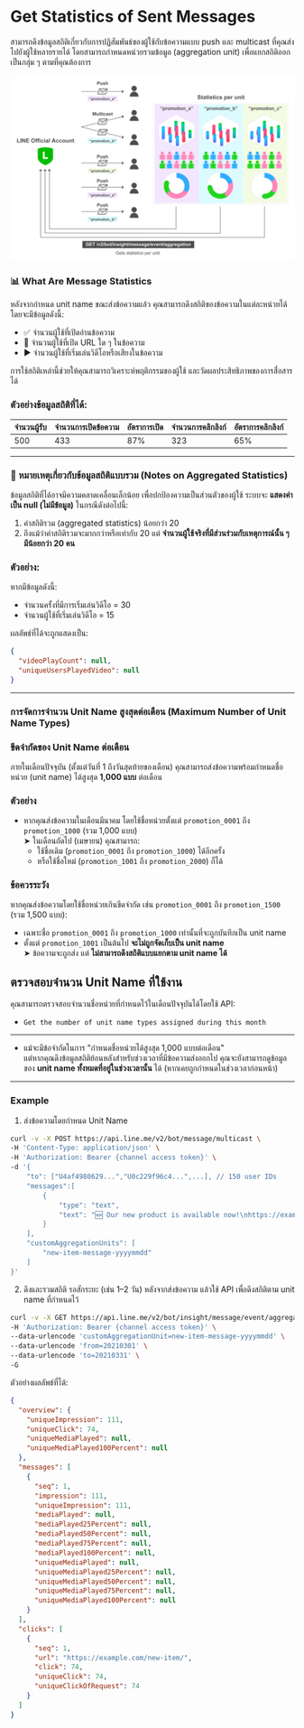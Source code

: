 # Get Statistics of Sent Messages

สามารถดึงข้อมูลสถิติเกี่ยวกับการปฏิสัมพันธ์ของผู้ใช้กับข้อความแบบ push และ multicast ที่คุณส่งไปยังผู้ใช้หลายรายได้ โดยสามารถกำหนดหน่วยรวมข้อมูล (aggregation unit) เพื่อแยกสถิติออกเป็นกลุ่ม ๆ ตามที่คุณต้องการ


<p align="center" width="100%">
    <img  src="../assets/06/1.png"> 
</p>


### 📊 What Are Message Statistics

หลังจากกำหนด unit name ขณะส่งข้อความแล้ว คุณสามารถดึงสถิติของข้อความในแต่ละหน่วยได้ โดยจะมีข้อมูลดังนี้:

- ✅ จำนวนผู้ใช้ที่เปิดอ่านข้อความ  
- 🔗 จำนวนผู้ใช้ที่เปิด URL ใด ๆ ในข้อความ  
- ▶️ จำนวนผู้ใช้ที่เริ่มเล่นวิดีโอหรือเสียงในข้อความ  

การใช้สถิติเหล่านี้ช่วยให้คุณสามารถวิเคราะห์พฤติกรรมของผู้ใช้ และวัดผลประสิทธิภาพของการสื่อสารได้

### ตัวอย่างข้อมูลสถิติที่ได้:

| จำนวนผู้รับ | จำนวนการเปิดข้อความ | อัตราการเปิด | จำนวนการคลิกลิงก์ | อัตราการคลิกลิงก์ |
|--------------|----------------------|----------------|---------------------|----------------------|
| 500          | 433                  | 87%            | 323                 | 65%                  |

---

### 📝 หมายเหตุเกี่ยวกับข้อมูลสถิติแบบรวม (Notes on Aggregated Statistics)

ข้อมูลสถิติที่ได้อาจมีความคลาดเคลื่อนเล็กน้อย เพื่อปกป้องความเป็นส่วนตัวของผู้ใช้ ระบบจะ **แสดงค่าเป็น null (ไม่มีข้อมูล)** ในกรณีดังต่อไปนี้:

1. ค่าสถิติรวม (aggregated statistics) น้อยกว่า 20  
2. ถึงแม้ว่าค่าสถิติรวมจะมากกว่าหรือเท่ากับ 20 แต่ **จำนวนผู้ใช้จริงที่มีส่วนร่วมกับเหตุการณ์นั้น ๆ มีน้อยกว่า 20 คน**

### ตัวอย่าง:

หากมีข้อมูลดังนี้:
- จำนวนครั้งที่มีการเริ่มเล่นวิดีโอ = 30  
- จำนวนผู้ใช้ที่เริ่มเล่นวิดีโอ = 15

ผลลัพธ์ที่ได้จะถูกแสดงเป็น:
```json
{
  "videoPlayCount": null,
  "uniqueUsersPlayedVideo": null
}
```
---

### การจัดการจำนวน Unit Name สูงสุดต่อเดือน (Maximum Number of Unit Name Types)

### ขีดจำกัดของ Unit Name ต่อเดือน

ภายในเดือนปัจจุบัน (ตั้งแต่วันที่ 1 ถึงวันสุดท้ายของเดือน) คุณสามารถส่งข้อความพร้อมกำหนดชื่อหน่วย (unit name) ได้สูงสุด **1,000 แบบ** ต่อเดือน

### ตัวอย่าง

- หากคุณส่งข้อความในเดือนมีนาคม โดยใช้ชื่อหน่วยตั้งแต่ `promotion_0001` ถึง `promotion_1000` (รวม 1,000 แบบ)  
  ➤ ในเดือนถัดไป (เมษายน) คุณสามารถ:
  - ใช้ชื่อเดิม (`promotion_0001` ถึง `promotion_1000`) ได้อีกครั้ง  
  - หรือใช้ชื่อใหม่ (`promotion_1001` ถึง `promotion_2000`) ก็ได้

### ข้อควรระวัง

หากคุณส่งข้อความโดยใช้ชื่อหน่วยเกินขีดจำกัด เช่น `promotion_0001` ถึง `promotion_1500` (รวม 1,500 แบบ):

- เฉพาะชื่อ `promotion_0001` ถึง `promotion_1000` เท่านั้นที่จะถูกบันทึกเป็น unit name
- ตั้งแต่ `promotion_1001` เป็นต้นไป **จะไม่ถูกจัดเก็บเป็น unit name**  
  ➤ ข้อความจะถูกส่ง แต่ **ไม่สามารถดึงสถิติแบบแยกตาม unit name ได้**

## ตรวจสอบจำนวน Unit Name ที่ใช้งาน

คุณสามารถตรวจสอบจำนวนชื่อหน่วยที่กำหนดไว้ในเดือนปัจจุบันได้โดยใช้ API:
- `Get the number of unit name types assigned during this month`

---
* แม้จะมีข้อจำกัดในการ "กำหนดชื่อหน่วยได้สูงสุด 1,000 แบบต่อเดือน"  
แต่หากคุณดึงข้อมูลสถิติย้อนหลังสำหรับช่วงเวลาที่มีข้อความส่งออกไป คุณจะยังสามารถดูข้อมูลของ **unit name ทั้งหมดที่อยู่ในช่วงเวลานั้น** ได้ (หากเคยถูกกำหนดในช่วงเวลาก่อนหน้า)

---

### Example

1. ส่งข้อความโดยกำหนด Unit Name
```bash
curl -v -X POST https://api.line.me/v2/bot/message/multicast \
-H 'Content-Type: application/json' \
-H 'Authorization: Bearer {channel access token}' \
-d '{
    "to": ["U4af4980629...","U0c229f96c4...",...], // 150 user IDs
    "messages":[
        {
            "type": "text",
            "text": "🆕 Our new product is available now!\nhttps://example.com/new-item/"
        }
    ],
    "customAggregationUnits": [
        "new-item-message-yyyymmdd"
    ]
}'
```

2. ดึงและรวมสถิติ
รอสักระยะ (เช่น 1–2 วัน) หลังจากส่งข้อความ แล้วใช้ API เพื่อดึงสถิติตาม unit name ที่กำหนดไว้

```bash
curl -v -X GET https://api.line.me/v2/bot/insight/message/event/aggregation \
-H 'Authorization: Bearer {channel access token}' \
--data-urlencode 'customAggregationUnit=new-item-message-yyyymmdd' \
--data-urlencode 'from=20210301' \
--data-urlencode 'to=20210331' \
-G
```

ตัวอย่างผลลัพธ์ที่ได้:

```json
{
  "overview": {
    "uniqueImpression": 111,
    "uniqueClick": 74,
    "uniqueMediaPlayed": null,
    "uniqueMediaPlayed100Percent": null
  },
  "messages": [
    {
      "seq": 1,
      "impression": 111,
      "uniqueImpression": 111,
      "mediaPlayed": null,
      "mediaPlayed25Percent": null,
      "mediaPlayed50Percent": null,
      "mediaPlayed75Percent": null,
      "mediaPlayed100Percent": null,
      "uniqueMediaPlayed": null,
      "uniqueMediaPlayed25Percent": null,
      "uniqueMediaPlayed50Percent": null,
      "uniqueMediaPlayed75Percent": null,
      "uniqueMediaPlayed100Percent": null
    }
  ],
  "clicks": [
    {
      "seq": 1,
      "url": "https://example.com/new-item/",
      "click": 74,
      "uniqueClick": 74,
      "uniqueClickOfRequest": 74
    }
  ]
}


```
